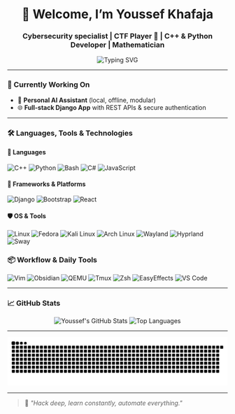 <h1 align="center">👾 Welcome, I’m Youssef Khafaja</h1>
<h3 align="center">Cybersecurity specialist | CTF Player 🚩 | C++ & Python Developer | Mathematician</h3>

<div align="center">
  <img src="https://readme-typing-svg.demolab.com?font=Fira+Code&duration=3000&pause=1000&color=00FFCC&center=true&vCenter=true&width=700&lines=Building+AI+Assistants+with+C%2B%2B+and+Python;Breaking+CTFs+-+Offensive+Security+Research;Fedora+Linux+-+Power+User+Workflow;Automating+Everything+with+Shell%2C+Python+and+Vim;I+use+Arch+btw" alt="Typing SVG" />
</div>



---

### 🔭 Currently Working On

- 🤖 **Personal AI Assistant** (local, offline, modular)
- 🌐 **Full-stack Django App** with REST APIs & secure authentication

---


### 🛠️ Languages, Tools & Technologies

#### 🚀 Languages
![C++](https://img.shields.io/badge/C++-00599C?style=for-the-badge&logo=c%2b%2b&logoColor=white)
![Python](https://img.shields.io/badge/Python-FFD43B?style=for-the-badge&logo=python&logoColor=black)
![Bash](https://img.shields.io/badge/Bash-4EAA25?style=for-the-badge&logo=gnu-bash&logoColor=white)
![C#](https://img.shields.io/badge/C%23-239120?style=for-the-badge&logo=c-sharp&logoColor=white)
![JavaScript](https://img.shields.io/badge/JavaScript-F7DF1E?style=for-the-badge&logo=javascript&logoColor=black)


#### 🧰 Frameworks & Platforms
![Django](https://img.shields.io/badge/Django-092E20?style=for-the-badge&logo=django&logoColor=white)
![Bootstrap](https://img.shields.io/badge/Bootstrap-7952B3?style=for-the-badge&logo=bootstrap&logoColor=white)
![React](https://img.shields.io/badge/React-61DAFB?style=for-the-badge&logo=react&logoColor=black)

#### 🛡️ OS & Tools
![Linux](https://img.shields.io/badge/Linux-FCC624?style=for-the-badge&logo=linux&logoColor=black)
![Fedora](https://img.shields.io/badge/Fedora-294172?style=for-the-badge&logo=fedora&logoColor=white)
![Kali Linux](https://img.shields.io/badge/Kali_Linux-557C94?style=for-the-badge&logo=kalilinux&logoColor=white)
![Arch Linux](https://img.shields.io/badge/Arch_Linux-1793D1?style=for-the-badge&logo=arch-linux&logoColor=white)
![Wayland](https://img.shields.io/badge/Wayland-1793D1?style=for-the-badge&logo=gnome&logoColor=white)
![Hyprland](https://img.shields.io/badge/Hyprland-00B4D8?style=for-the-badge&logo=arch-linux&logoColor=white)
![Sway](https://img.shields.io/badge/Sway-6A8CAF?style=for-the-badge&logo=wayland&logoColor=white)


### 📦 Workflow & Daily Tools

![Vim](https://img.shields.io/badge/Vim-019733?style=for-the-badge&logo=vim&logoColor=white)
![Obsidian](https://img.shields.io/badge/Obsidian-483699?style=for-the-badge&logo=obsidian&logoColor=white)
![QEMU](https://img.shields.io/badge/QEMU-FF6600?style=for-the-badge&logo=qemu&logoColor=white)
![Tmux](https://img.shields.io/badge/Tmux-1BB91F?style=for-the-badge&logo=tmux&logoColor=white)
![Zsh](https://img.shields.io/badge/Zsh-89e051?style=for-the-badge&logo=gnubash&logoColor=black)
![EasyEffects](https://img.shields.io/badge/EasyEffects-3E76BB?style=for-the-badge)
![VS Code](https://img.shields.io/badge/VS_Code-007ACC?style=for-the-badge&logo=visual-studio-code&logoColor=white)


---

### 📈 GitHub Stats

<div align="center">
  <!-- GitHub overall stats -->
  <img src="https://github-readme-stats-sigma-five.vercel.app/api?username=0xAlphaDark&show_icons=true&theme=tokyonight&include_all_commits=true&count_private=true" 
       height="150" alt="Youssef's GitHub Stats" />
  <img src="https://github-readme-stats-sigma-five.vercel.app/api/top-langs/?username=0xAlphaDark&layout=compact&theme=tokyonight" 
       height="150" alt="Top Languages" />
</div>




---

<picture>
  <source media="(prefers-color-scheme: dark)" srcset="https://raw.githubusercontent.com/0xAlphaDark/0xAlphaDark/output/snake-dark.svg" />
  <img alt="Snake animation" src="https://raw.githubusercontent.com/0xAlphaDark/0xAlphaDark/output/snake.svg" />
</picture>

---

> 🧠 _"Hack deep, learn constantly, automate everything."_  
